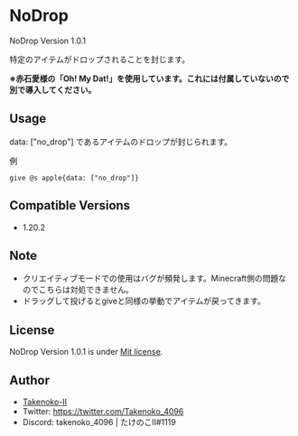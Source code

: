 # NoDrop

NoDrop Version 1.0.1

特定のアイテムがドロップされることを封じます。

**__※赤石愛様の「Oh! My Dat!」を使用しています。これには付属していないので別で導入してください。__**

## Usage

data: ["no_drop"] であるアイテムのドロップが封じられます。

例
```mcfunction
give @s apple{data: ["no_drop"]}
```

## Compatible Versions

- 1.20.2

## Note

- クリエイティブモードでの使用はバグが頻発します。Minecraft側の問題なのでこちらは対処できません。
- ドラッグして投げるとgiveと同様の挙動でアイテムが戻ってきます。

## License

NoDrop Version 1.0.1 is under [Mit license](https://en.wikipedia.org/wiki/MIT_License).

## Author

- [Takenoko-II](https://github.com/Takenoko-II)
- Twitter: https://twitter.com/Takenoko_4096
- Discord: takenoko_4096 | たけのこII#1119
